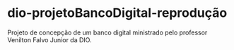 # dio-projetoBancoDigital-reprodução
Projeto de concepção de um banco digital ministrado pelo professor Venilton Falvo Junior da DIO.
